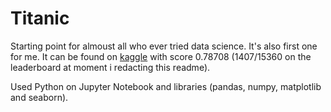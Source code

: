 # Titanic
Starting point for almoust all who ever tried data science. It's also first one for me. 
It can be found on [kaggle](https://www.kaggle.com/code/maximravichev/titanic-notebook?scriptVersionId=214128793) with score 0.78708 (1407/15360 on the leaderboard at moment i redacting this readme).

Used Python on Jupyter Notebook and libraries (pandas, numpy, matplotlib and seaborn).
